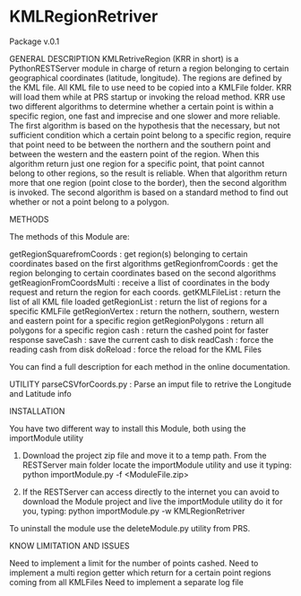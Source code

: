 # KMLRegionRetriver
Package v.0.1

GENERAL DESCRIPTION
KMLRetriveRegion (KRR in short) is a PythonRESTServer module in charge of return a region  belonging to certain geographical coordinates (latitude, longitude). The regions are defined by the KML file. All KML file to use need to be copied into a KMLFile folder. KRR will load them while at PRS startup or invoking the reload method.
KRR use two different algorithms to determine whether a certain point is within a specific region, one fast and imprecise and one slower and more reliable. The first algorithm is based on the hypothesis that the necessary, but not sufficient condition which a certain point belong to a specific region, require that point need to be between the northern and the southern point and between the western and the eastern point of the region. When this algorithm return just one region for a specific point, that point cannot belong to other regions, so the result is reliable. When that algorithm return more that one region (point close to the border), then the second algorithm is invoked. The second algorithm is based on a standard method to find out whether or not a point belong to a polygon.

METHODS

The methods of this Module are:

getRegionSquarefromCoords : get region(s) belonging to certain coordinates based on the first algorithms
getRegionfromCoords : get the region belonging to certain coordinates based on the second algorithms
getReagionFromCoordsMulti : receive a llist of coordinates in the body request and return the region for each coords.
getKMLFileList : return the list of all KML file loaded
getRegionList : return the list of regions for a specific KMLFile
getRegionVertex : return the nothern, southern, western and eastern point for a specific region
getRegionPolygons : return all polygons for a specific region
cash : return the cashed point for faster response
saveCash : save the current cash to disk
readCash : force the reading cash from disk
doReload : force the reload for the KML Files

You can find a full description for each method in the online documentation.

UTILITY
parseCSVforCoords.py : Parse an imput file to retrive the Longitude and Latitude info


INSTALLATION

You have two different way to install this Module, both using the importModule utility
  1) Download the project zip file and move it to a temp path. From the RESTServer main folder locate the importModule utility and use it typing: python importModule.py -f <ModuleFile.zip>

  2) If the RESTServer can access directly to the internet you can avoid to download the Module project and live the importModule utility do it for you, typing: python importModule.py -w KMLRegionRetriver

To uninstall the module use the deleteModule.py utility from PRS.

KNOW LIMITATION AND ISSUES

Need to implement a limit for the number of points cashed.
Need to implement a multi region getter which return for a certain point regions coming from all KMLFiles
Need to implement a separate log file
